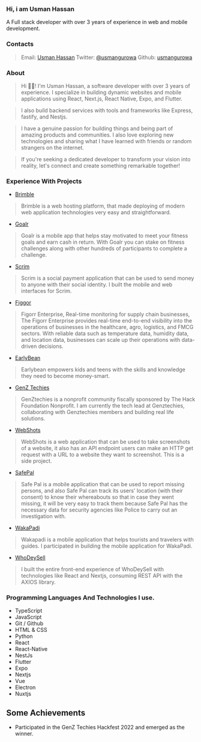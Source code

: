 ### Hi, i am Usman Hassan
A Full stack developer with over 3 years of experience in web and mobile development.
### Contacts
> Email: [Usman Hassan](mailto:usmanhassangu@gmail.com)
> Twitter: [@usmangurowa](https://twitter.com/usmangurowa)
> Github: [usmangurowa](https://github.com/usmangurowa)
### About
> Hi 👋🏿!  I'm  Usman Hassan, a software developer with over 3 years of experience. I specialize in building dynamic websites and mobile applications using React, Next.js, React Native, Expo, and Flutter.

>I also build backend services with tools and frameworks like Express, fastify, and Nestjs.

>I have a genuine passion for building things and being part of amazing products and communities. I also love exploring new technologies and sharing what I have learned with friends or random strangers on the internet.

>If  you're  seeking a dedicated developer to transform your vision into reality,  let's  connect and create something remarkable together!

### Experience With Projects
- [Brimble](https://brimble.io)
> Brimble is a web hosting platform, that made deploying of modern web application technologies very easy and straightforward. 
- [Goalr](https://goalr.world)
> Goalr is a mobile app that helps stay motivated to meet your fitness goals and earn cash in return. With Goalr you can stake on fitness challenges along with other hundreds of participants to complete a challenge.
- [Scrim](https://scrim.ai/)
> Scrim is a social payment application that can be used to send money to anyone with their social identity. I built the mobile and web interfaces for Scrim.
- [Figgor](https://play.google.com/store/apps/details?id=com.usmangurowa.figorr)
> Figorr Enterprise, Real-time monitoring for supply chain businesses, The Figorr Enterprise provides real-time end-to-end visibility into the operations of businesses in the healthcare, agro, logistics, and FMCG sectors. With reliable data such as temperature data, humidity data, and location data, businesses can scale up their operations with data-driven decisions.
- [EarlyBean](https://play.google.com/store/apps/details?id=co.earlybean.childapp)
> Earlybean empowers kids and teens with the skills and knowledge they need to become money-smart.
- [GenZ Techies ](https://genztechies.com)
> GenZtechies is a nonprofit community fiscally sponsored by The Hack Foundation Nonprofit. I am currently the tech lead at Genztechies, collaborating with Genztechies members and building real life solutions.
- [WebShots](https://webshot.brimble.app)
>WebShots is a web application that can be used to take screenshots of a website, it also has an API endpoint users can make an HTTP get request with a URL to a website they want to screenshot. This is a side project.
- [SafePal](https://github.com/usmangurowa/safepal)
> Safe Pal is a mobile application that can be used to report missing persons, and also Safe Pal can track its users' location (with their consent) to know their whereabouts so that in case they went missing, it will be very easy to track them because Safe Pal has the necessary data for security agencies like Police to carry out an investigation with.
- [WakaPadi](https://www.wakapadi.io/)
> Wakapadi is a mobile application that helps tourists and travelers with guides. I participated in building the mobile application for WakaPadi.
- [WhoDeySell](https://whodeysell.com.ng)
> I built the entire front-end experience of WhoDeySell with technologies like React and Nextjs, consuming REST API with the AXIOS library.

### Programming Languages And Technologies I use.
- TypeScript
- JavaScript
- Git / Github
- HTML & CSS
- Python
- React
- React-Native 
- NestJs
- Flutter
- Expo
- Nextjs
- Vue
- Electron
- Nuxtjs
## Some Achievements
- Participated in the GenZ Techies Hackfest 2022 and emerged as the winner.

